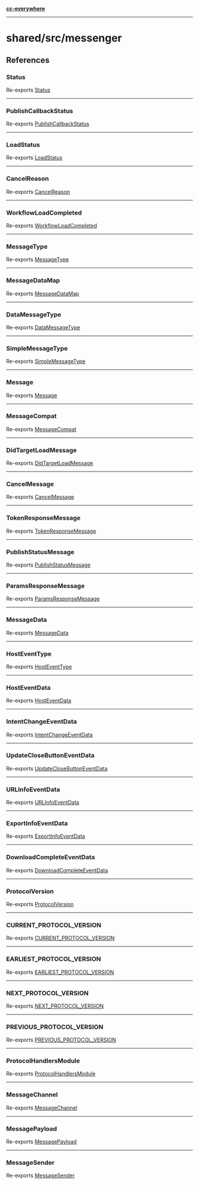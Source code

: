 [**cc-everywhere**](../../../index.md)

***

# shared/src/messenger

## References

<a id="status"></a>

### Status

Re-exports [Status](message-types/enumerations/status.md)

***

<a id="publishcallbackstatus"></a>

### PublishCallbackStatus

Re-exports [PublishCallbackStatus](message-types/enumerations/publish-callback-status.md)

***

<a id="loadstatus"></a>

### LoadStatus

Re-exports [LoadStatus](message-types/enumerations/load-status.md)

***

<a id="cancelreason"></a>

### CancelReason

Re-exports [CancelReason](message-types/enumerations/cancel-reason.md)

***

<a id="workflowloadcompleted"></a>

### WorkflowLoadCompleted

Re-exports [WorkflowLoadCompleted](message-types/enumerations/workflow-load-completed.md)

***

<a id="messagetype"></a>

### MessageType

Re-exports [MessageType](message-types/enumerations/message-type.md)

***

<a id="messagedatamap"></a>

### MessageDataMap

Re-exports [MessageDataMap](message-types/interfaces/message-data-map.md)

***

<a id="datamessagetype"></a>

### DataMessageType

Re-exports [DataMessageType](message-types/type-aliases/data-message-type.md)

***

<a id="simplemessagetype"></a>

### SimpleMessageType

Re-exports [SimpleMessageType](message-types/type-aliases/simple-message-type.md)

***

<a id="message"></a>

### Message

Re-exports [Message](message-types/type-aliases/message.md)

***

<a id="messagecompat"></a>

### MessageCompat

Re-exports [MessageCompat](message-types/type-aliases/message-compat.md)

***

<a id="didtargetloadmessage"></a>

### DidTargetLoadMessage

Re-exports [DidTargetLoadMessage](message-types/type-aliases/did-target-load-message.md)

***

<a id="cancelmessage"></a>

### CancelMessage

Re-exports [CancelMessage](message-types/interfaces/cancel-message.md)

***

<a id="tokenresponsemessage"></a>

### TokenResponseMessage

Re-exports [TokenResponseMessage](message-types/interfaces/token-response-message.md)

***

<a id="publishstatusmessage"></a>

### PublishStatusMessage

Re-exports [PublishStatusMessage](message-types/interfaces/publish-status-message.md)

***

<a id="paramsresponsemessage"></a>

### ParamsResponseMessage

Re-exports [ParamsResponseMessage](message-types/interfaces/params-response-message.md)

***

<a id="messagedata"></a>

### MessageData

Re-exports [MessageData](message-data-types/interfaces/message-data.md)

***

<a id="hosteventtype"></a>

### HostEventType

Re-exports [HostEventType](message-data-types/enumerations/host-event-type.md)

***

<a id="hosteventdata"></a>

### HostEventData

Re-exports [HostEventData](message-data-types/interfaces/host-event-data.md)

***

<a id="intentchangeeventdata"></a>

### IntentChangeEventData

Re-exports [IntentChangeEventData](message-data-types/interfaces/intent-change-event-data.md)

***

<a id="updateclosebuttoneventdata"></a>

### UpdateCloseButtonEventData

Re-exports [UpdateCloseButtonEventData](message-data-types/interfaces/update-close-button-event-data.md)

***

<a id="urlinfoeventdata"></a>

### URLInfoEventData

Re-exports [URLInfoEventData](message-data-types/interfaces/url-info-event-data.md)

***

<a id="exportinfoeventdata"></a>

### ExportInfoEventData

Re-exports [ExportInfoEventData](message-data-types/interfaces/export-info-event-data.md)

***

<a id="downloadcompleteeventdata"></a>

### DownloadCompleteEventData

Re-exports [DownloadCompleteEventData](message-data-types/interfaces/download-complete-event-data.md)

***

<a id="protocolversion"></a>

### ProtocolVersion

Re-exports [ProtocolVersion](protocol-types/enumerations/protocol-version.md)

***

<a id="current_protocol_version"></a>

### CURRENT\_PROTOCOL\_VERSION

Re-exports [CURRENT_PROTOCOL_VERSION](protocol-types/variables/current-protocol-version.md)

***

<a id="earliest_protocol_version"></a>

### EARLIEST\_PROTOCOL\_VERSION

Re-exports [EARLIEST_PROTOCOL_VERSION](protocol-types/variables/earliest-protocol-version.md)

***

<a id="next_protocol_version"></a>

### NEXT\_PROTOCOL\_VERSION

Re-exports [NEXT_PROTOCOL_VERSION](protocol-types/variables/next-protocol-version.md)

***

<a id="previous_protocol_version"></a>

### PREVIOUS\_PROTOCOL\_VERSION

Re-exports [PREVIOUS_PROTOCOL_VERSION](protocol-types/variables/previous-protocol-version.md)

***

<a id="protocolhandlersmodule"></a>

### ProtocolHandlersModule

Re-exports [ProtocolHandlersModule](protocol-types/interfaces/protocol-handlers-module.md)

***

<a id="messagechannel"></a>

### MessageChannel

Re-exports [MessageChannel](channel-messenger-types/enumerations/message-channel.md)

***

<a id="messagepayload"></a>

### MessagePayload

Re-exports [MessagePayload](channel-messenger-types/type-aliases/message-payload.md)

***

<a id="messagesender"></a>

### MessageSender

Re-exports [MessageSender](channel-messenger-types/type-aliases/message-sender.md)
